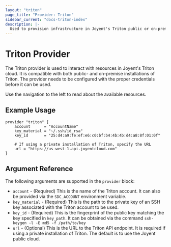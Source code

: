 ```yaml
---
layout: "triton"
page_title: "Provider: Triton"
sidebar_current: "docs-triton-index"
description: |-
  Used to provision infrastructure in Joyent's Triton public or on-premise clouds.
---
```


# Triton Provider

The Triton provider is used to interact with resources in Joyent's Triton cloud. It is compatible with both public- and on-premise installations of Triton. The provider needs to be configured with the proper credentials before it can be used.

Use the navigation to the left to read about the available resources.

## Example Usage

```
provider "triton" {
    account      = "AccountName"
    key_material = "~/.ssh/id_rsa"
    key_id       = "25:d4:a9:fe:ef:e6:c0:bf:b4:4b:4b:d4:a8:8f:01:0f"

    # If using a private installation of Triton, specify the URL
    url = "https://us-west-1.api.joyentcloud.com"
}
```

## Argument Reference

The following arguments are supported in the `provider` block:

* `account` - (Required) This is the name of the Triton account. It can also be provided via the `SDC_ACCOUNT` environment variable.
* `key_material` - (Required) This is the path to the private key of an SSH key associated with the Triton account to be used.
* `key_id` - (Required) This is the fingerprint of the public key matching the key specified in `key_path`. It can be obtained via the command `ssh-keygen -l -E md5 -f /path/to/key`
* `url` - (Optional) This is the URL to the Triton API endpoint. It is required if using a private installation of Triton. The default is to use the Joyent public cloud.
